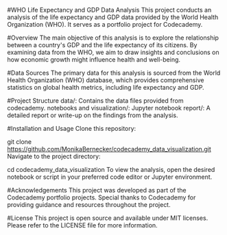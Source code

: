 #WHO Life Expectancy and GDP Data Analysis
This project conducts an analysis of the life expectancy and GDP data provided by the World Health Organization (WHO). It serves as a portfolio project for Codecademy.

#Overview
The main objective of this analysis is to explore the relationship between a country's GDP and the life expectancy of its citizens. By examining data from the WHO, we aim to draw insights and conclusions on how economic growth might influence health and well-being.

#Data Sources
The primary data for this analysis is sourced from the World Health Organization (WHO) database, which provides comprehensive statistics on global health metrics, including life expectancy and GDP.

#Project Structure
data/: Contains the data files provided from codecademy.
notebooks and visualization/: Jupyter notebook
report/: A detailed report or write-up on the findings from the analysis.

#Installation and Usage
Clone this repository:

git clone https://github.com/MonikaBernecker/codecademy_data_visualization.git
Navigate to the project directory:

cd codecademy_data_visualization
To view the analysis, open the desired notebook or script in your preferred code editor or Jupyter environment.

#Acknowledgements
This project was developed as part of the Codecademy portfolio projects. Special thanks to Codecademy for providing guidance and resources throughout the project.

#License
This project is open source and available under MIT licenses. Please refer to the LICENSE file for more information.
